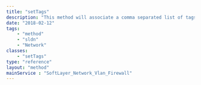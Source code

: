 ```yaml
---
title: "setTags"
description: "This method will associate a comma separated list of tags with this object. "
date: "2018-02-12"
tags:
    - "method"
    - "sldn"
    - "Network"
classes:
    - "setTags"
type: "reference"
layout: "method"
mainService : "SoftLayer_Network_Vlan_Firewall"
---
```


